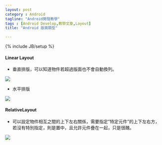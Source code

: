 ```yaml
---
layout: post
category : Android 
tagline: "Android開發教學"
tags : [Android Develop,教學文章,Layout]
title: "Android 版面類型"

---
```

{% include JB/setup %}

#### Linear Layout
- 垂直排版，可以知道物件若超過版面也不會自動換列。

![][image-1]
- 水平排版

![][image-2]

#### RelativeLayout
- 可以設定物件相互之間的上下左右關係，需要指定”特定元件”的上下左右方，若沒有特別指定，則是置中，且允許元件疊在一起，只是很醜。

![][image-3]

[image-1]:	https://farm4.staticflickr.com/3897/15212269618_d2c93db43d_o.png
[image-2]:	https://farm3.staticflickr.com/2948/15212329908_468e42f4dc_o.png
[image-3]:	https://farm4.staticflickr.com/3887/15375953086_818594e6f2_o.png